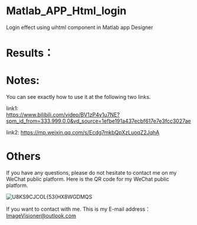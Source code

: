 # Matlab_APP_Html_login
Login effect using uihtml component in Matlab app Designer

# Results：


# Notes: 
You can see exactly how to use it at the following two links.  

link1:  
https://www.bilibili.com/video/BV1zP4y1u7NE?spm_id_from=333.999.0.0&vd_source=1efbe191a437ecbf617e7e3fcc3027ae

link2:
https://mp.weixin.qq.com/s/Ecdg7mkbQpXzLuoqZ2JqhA


# Others

If you have any questions, please do not hesitate to contact me on my WeChat public platform. Here is the QR code for my WeChat public platform.

![U8KS9CJCOL{53{HX8WGDMQS](https://user-images.githubusercontent.com/102503666/170419940-e5708917-7f3d-4eaa-8a78-5d538ae2ece6.png)


If you want to contact with me.
This is my E-mail address： ImageVisioner@outlook.com 
 
